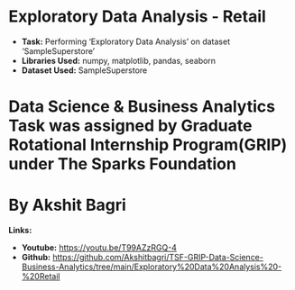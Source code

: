 # Exploratory Data Analysis - Retail
* **Task:** Performing ‘Exploratory Data Analysis’ on dataset ‘SampleSuperstore’
* **Libraries Used:** numpy, matplotlib, pandas, seaborn
* **Dataset Used:** SampleSuperstore
# Data Science & Business Analytics Task was assigned by Graduate Rotational Internship Program(GRIP) under The Sparks Foundation 
# By Akshit Bagri

**Links:**

* **Youtube:** https://youtu.be/T99AZzRGQ-4
* **Github:** https://github.com/Akshitbagri/TSF-GRIP-Data-Science-Business-Analytics/tree/main/Exploratory%20Data%20Analysis%20-%20Retail
